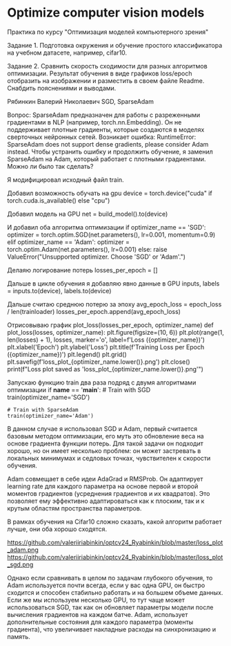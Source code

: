 # Optimize computer vision models

Практика по курсу "Оптимизация моделей компьютерного зрения"  

Задание 1.
Подготовка окружения и обучение простого классификатора на учебном датасете, например, cifar10.

Задание 2.
Сравнить скорость сходимости для разных алгоритмов оптимизации. Результат обучения в виде графиков loss/epoch отобразить на изображении и разместить в своем файле Readme. Снабдить пояснениями и выводами.

Рябинкин Валерий Николаевич	SGD, SparseAdam

Вопрос: SparseAdam предназначен для работы с разреженными градиентами в NLP (например, torch.nn.Embedding). Он не поддерживает плотные градиенты, которые создаются в моделях сверточных нейронных сетей. Возникает ошибка: RuntimeError: SparseAdam does not support dense gradients, please consider Adam instead. Чтобы устранить ошибку и продолжить обучение, я заменил SparseAdam на Adam, который работает с плотными градиентами. Можно ли было так сделать?

Я модифицировал исходный файл train. 

Добавил возможность обучать на gpu
device = torch.device("cuda" if torch.cuda.is_available() else "cpu")

Добавил модель на GPU
net = build_model().to(device)

И добавил оба алгоритма оптимизации
    if optimizer_name == 'SGD':
        optimizer = torch.optim.SGD(net.parameters(), lr=0.001, momentum=0.9)
    elif optimizer_name == 'Adam':
        optimizer = torch.optim.Adam(net.parameters(), lr=0.001)
    else:
        raise ValueError("Unsupported optimizer. Choose 'SGD' or 'Adam'.")

Делаяю логирование потерь
losses_per_epoch = []

Дальше в цикле обучения я добавляю явно данные в GPU
inputs, labels = inputs.to(device), labels.to(device)

Дальше считаю среднюю потерю за эпоху
avg_epoch_loss = epoch_loss / len(trainloader)
losses_per_epoch.append(avg_epoch_loss)

Отрисовываю график
plot_loss(losses_per_epoch, optimizer_name)
def plot_loss(losses, optimizer_name):
    plt.figure(figsize=(10, 6))
    plt.plot(range(1, len(losses) + 1), losses, marker='o', label=f'Loss ({optimizer_name})')
    plt.xlabel('Epoch')
    plt.ylabel('Loss')
    plt.title(f'Training Loss per Epoch ({optimizer_name})')
    plt.legend()
    plt.grid()
    plt.savefig(f'loss_plot_{optimizer_name.lower()}.png')
    plt.close()
    print(f"Loss plot saved as 'loss_plot_{optimizer_name.lower()}.png'")


Запускаю функцию train два раза подряд с двумя алгоритмами оптимизации
if __name__ == '__main__':
    # Train with SGD
    train(optimizer_name='SGD')

    # Train with SparseAdam
    train(optimizer_name='Adam')


В данном случае я использовал SGD и Adam, первый считается базовым методом оптимизации, его муть это обновление веса на основе градиента функции потерь. Для такой задачи он подходит хорошо, но он имеет несколько проблем: он может застревать в локальных минимумах и седловых точках, чувствителен к скорости обучения.

Adam совмещает в себе идеи AdaGrad и RMSProb. Он адаптирует learning rate для каждого параметра на основе первой и второй моментов градиентов (усреднения градиентов и их квадратов). Это позволяет ему эффективно адаптироваться как к плоским, так и к крутым областям пространства параметров.

В рамках обучения на Cifar10 сложно сказать, какой алгоритм работает лучше, они оба хорошо сходятся.

https://github.com/valeriiriabinkin/optcv24_Ryabinkin/blob/master/loss_plot_adam.png
https://github.com/valeriiriabinkin/optcv24_Ryabinkin/blob/master/loss_plot_sgd.png

Однако если сравнивать в целом по задачам глубокого обучения, то Adam используется почти всегда, если у вас одна GPU, он быстро сходится и способен стабильно работать и на большем объеме данных. Если же мы используем несколько GPU, то тут чаще может использоваться SGD, так как он обновляет параметры модели после вычисления градиентов на каждом батче. Adam, использует дополнительные состояния для каждого параметра (моменты градиента), что увеличивает накладные расходы на синхронизацию и память.
